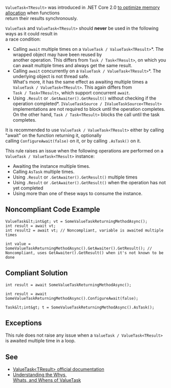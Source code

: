 
`ValueTask<TResult>` was introduced in .NET Core 2.0 [to optimize memory allocation](https://devblogs.microsoft.com/dotnet/understanding-the-whys-whats-and-whens-of-valuetask/) when functions<br>return their results synchronously.

`ValueTask` and `ValueTask<TResult>` should **never** be used in the following ways as it could result in<br>a race condition:

- Calling `await` multiple times on a `ValueTask / ValueTask<TResult>`\*. The wrapped object may have been reused by<br>  another operation. This differs from `Task / Task<TResult>`, on which you can await multiple times and always get the same result.<br>
- Calling `await` concurrently on a `ValueTask / ValueTask<TResult>`\*. The underlying object is not thread safe.<br>  What's more, it has the same effect as awaiting multiple times a `ValueTask / ValueTask<TResult>`. This again differs from<br>  `Task / Task<TResult>`, which support concurrent `await`.
- Using `.Result` or `.GetAwaiter().GetResult()` without checking if the operation completed\*. `IValueTaskSource /
  IValueTaskSource<TResult>` implementations are not required to block until the operation completes. On the other hand, `Task /
  Task<TResult>` blocks the call until the task completes.


It is recommended to use `ValueTask / ValueTask<TResult>` either by calling "await" on the function returning it, optionally<br>calling `ConfigureAwait(false)` on it, or by calling `.AsTask()` on it.

This rule raises an issue when the following operations are performed on a `ValueTask / ValueTask<TResult>` instance:

- Awaiting the instance multiple times.
- Calling `AsTask` multiple times.
- Using `.Result` or `.GetAwaiter().GetResult()` multiple times
- Using `.Result` or `.GetAwaiter().GetResult()` when the operation has not yet completed
- Using more than one of these ways to consume the instance.


## Noncompliant Code Example


    ValueTask&lt;int&gt; vt = SomeValueTaskReturningMethodAsync();
    int result = await vt;
    int result2 = await vt; // Noncompliant, variable is awaited multiple times
    
    int value = SomeValueTaskReturningMethodAsync().GetAwaiter().GetResult(); // Noncompliant, uses GetAwaiter().GetResult() when it's not known to be done


## Compliant Solution


    int result = await SomeValueTaskReturningMethodAsync();
    
    int result = await SomeValueTaskReturningMethodAsync().ConfigureAwait(false);
    
    Task&lt;int&gt; t = SomeValueTaskReturningMethodAsync().AsTask();


## Exceptions

This rule does not raise any issue when a `ValueTask / ValueTask<TResult>` is awaited multiple time in a loop.

## See

- [ValueTask&lt;TResult&gt; official documentation](https://docs.microsoft.com/en-us/dotnet/api/system.threading.tasks.valuetask-1)
- [Understanding the Whys,<br>  Whats, and Whens of ValueTask](https://blogs.msdn.microsoft.com/dotnet/2018/11/07/understanding-the-whys-whats-and-whens-of-valuetask/)


